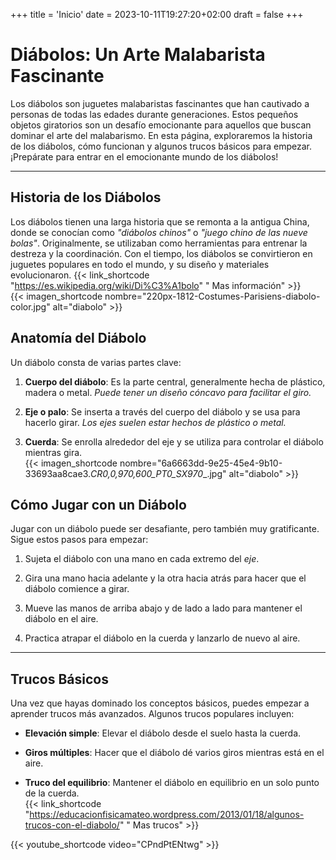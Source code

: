 +++
title = 'Inicio'
date = 2023-10-11T19:27:20+02:00
draft = false
+++
# Diábolos: Un Arte Malabarista Fascinante

Los diábolos son juguetes malabaristas fascinantes que han cautivado a personas de todas las edades durante generaciones. Estos pequeños objetos giratorios son un desafío emocionante para aquellos que buscan dominar el arte del malabarismo. En esta página, exploraremos la historia de los diábolos, cómo funcionan y algunos trucos básicos para empezar. ¡Prepárate para entrar en el emocionante mundo de los diábolos!
***
## Historia de los Diábolos

Los diábolos tienen una larga historia que se remonta a la antigua China, donde se conocían como *"diábolos chinos"* o *"juego chino de las nueve bolas"*. Originalmente, se utilizaban como herramientas para entrenar la destreza y la coordinación. Con el tiempo, los diábolos se convirtieron en juguetes populares en todo el mundo, y su diseño y materiales evolucionaron.
{{< link_shortcode "https://es.wikipedia.org/wiki/Di%C3%A1bolo" " Mas información" >}}  
{{< imagen_shortcode nombre="220px-1812-Costumes-Parisiens-diabolo-color.jpg" alt="diabolo" >}}

## Anatomía del Diábolo

Un diábolo consta de varias partes clave:

1. **Cuerpo del diábolo**: Es la parte central, generalmente hecha de plástico, madera o metal. *Puede tener un diseño cóncavo para facilitar el giro.*

2. **Eje o palo**: Se inserta a través del cuerpo del diábolo y se usa para hacerlo girar. *Los ejes suelen estar hechos de plástico o metal.*
3. **Cuerda**: Se enrolla alrededor del eje y se utiliza para controlar el diábolo mientras gira.  
{{< imagen_shortcode nombre="6a6663dd-9e25-45e4-9b10-33693aa8cae3._CR0,0,970,600_PT0_SX970__.jpg" alt="diabolo" >}}

## Cómo Jugar con un Diábolo

Jugar con un diábolo puede ser desafiante, pero también muy gratificante. Sigue estos pasos para empezar:

1. Sujeta el diábolo con una mano en cada extremo del *eje*.

2. Gira una mano hacia adelante y la otra hacia atrás para hacer que el diábolo comience a girar.

3. Mueve las manos de arriba abajo y de lado a lado para mantener el diábolo en el aire.

4. Practica atrapar el diábolo en la cuerda y lanzarlo de nuevo al aire.  
  
***
## Trucos Básicos

Una vez que hayas dominado los conceptos básicos, puedes empezar a aprender trucos más avanzados. Algunos trucos populares incluyen:

- **Elevación simple**: Elevar el diábolo desde el suelo hasta la cuerda.

- **Giros múltiples**: Hacer que el diábolo dé varios giros mientras está en el aire.

- **Truco del equilibrio**: Mantener el diábolo en equilibrio en un solo punto de la cuerda.  
{{< link_shortcode "https://educacionfisicamateo.wordpress.com/2013/01/18/algunos-trucos-con-el-diabolo/" " Mas trucos" >}}

{{< youtube_shortcode video="CPndPtENtwg" >}}
